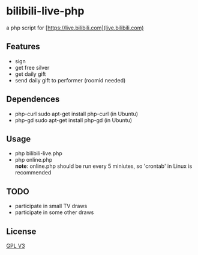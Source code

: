 # bilibili-live-php
a php script for [https://live.bilibili.com](live.bilibili.com)

## Features
- sign
- get free silver
- get daily gift
- send daily gift to performer (roomid needed)

## Dependences
- php-curl  sudo apt-get install php-curl (in Ubuntu)
- php-gd  sudo apt-get install php-gd (in Ubuntu)

## Usage
- php bilibili-live.php  
- php online.php  
**note**: online.php should be run every 5 miniutes, so 'crontab' in Linux is recommended

## TODO
- participate in small TV draws
- participate in some other draws

## License
[GPL V3](https://github.com/CHEATBEATER/bilibili-live-php/blob/master/LICENSE)
